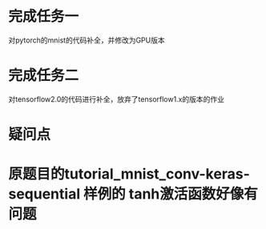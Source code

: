 # 完成任务一
对pytorch的mnist的代码补全，并修改为GPU版本
# 完成任务二
对tensorflow2.0的代码进行补全，放弃了tensorflow1.x的版本的作业
# 疑问点
# 原题目的tutorial_mnist_conv-keras-sequential 样例的 tanh激活函数好像有问题